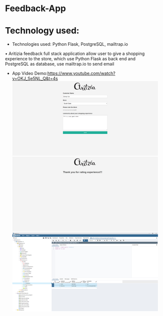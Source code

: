 # Feedback-App 
# Technology used:
- Technologies used:
Python Flask, PostgreSQL, mailtrap.io

•	Aritizia feedback full stack application allow user to give a shopping experience to the store, which use Python Flask as back end and PostgreSQL as database, use mailtrap.io to send email
- App Video Demo:https://www.youtube.com/watch?v=OKJ_Se5NL_Q&t=4s
![alt text](https://github.com/xiaohua2003/Feedback-App/blob/master/form.png)
![alt text](https://github.com/xiaohua2003/Feedback-App/blob/master/thanks.png)
![alt text](https://github.com/xiaohua2003/Feedback-App/blob/master/database%20image.png)
